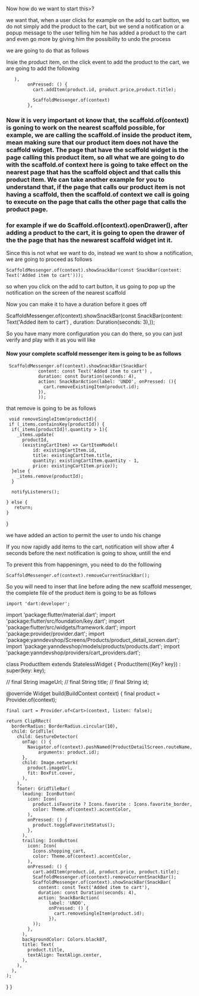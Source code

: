 Now how do we want to start this>?

we want that, when a user clicks for example on the add to cart button, we do not simply add the product to the cart, but we send a notification or a popup message to the user telling him he has added a product to the cart and even go more by giving him the possibility to undo the process

we are going to do that as follows

Insie the product item, on the click event to add the product to the cart, we are going to add the following

       ),
            onPressed: () {
              cart.addItem(product.id, product.price,product.title);

              ScaffoldMessenger.of(context)
            },

### Now it is very important ot know that, the scaffold.of(context) is goning to work on the nearest scaffold possible, for example, we are calling the scaffold.of inside the product item, mean making sure that our product item does not have the scaffold widget. The page that have the scaffold widget is the page calling this product item, so all what we are going to do with the scaffold.of context here is going to take effect on the nearest page that has the scaffold object and that calls this product item. We can take another example for you to understand that, if the page that calls our product item is not having a scaffold, then the scaffold.of context we call is going to execute on the page that calls the other page that calls the product page.

### for example if we do Scaffold.of(context).openDrawer(), after adding a product to the cart, it is going to open the drawer of the the page that has the newarest scaffold widget int it.

Since this is not what we want to do, instead we want to show a notification, we are going to proceed as follows

    ScaffoldMessenger.of(context).showSnackBar(const SnackBar(content: Text('Added item to cart')));

so when you click on the add to cart button, it us going to pop up the notification on the screen of the nearest scaffold

Now you can make it to have a duration before it goes off

ScaffoldMessenger.of(context).showSnackBar(const SnackBar(content: Text('Added item to cart') , duration: Duration(seconds: 3),));

So you have many more configuration you can do there, so you can just verify and play with it as you will like

#### Now your complete scaffold messenger item is going to be as follows

     ScaffoldMessenger.of(context).showSnackBar(SnackBar(
                content: const Text('Added item to cart') , 
                duration: const Duration(seconds: 4),
                action: SnackBarAction(label: 'UNDO', onPressed: (){
                  cart.removeExistingItem(product.id);
                }),
                ));

that remove is going to be as follows

     void removeSingleItem(productId){
     if (_items.containsKey(productId)) {
      if(_items[productId]!.quantity > 1){
        _items.update(
          productId,
          (existingCartItem) => CartItemModel(
              id: existingCartItem.id,
              title: existingCartItem.title,
              quantity: existingCartItem.quantity - 1,
              price: existingCartItem.price));
      }else {
        _items.remove(productId);
      }

      notifyListeners();
      
    } else {
       return;
    }
  }

we have added an action to permit the user to undo his change

If you now rapidly add items to the cart, notification will show after 4 seconds before the next notification is going to show, untill the end

To prevent this from happeningm, you need to do the folllowing

    ScaffoldMessenger.of(context).removeCurrentSnackBar();

So you will need to inser that line before ading the new scaffold messenger, the complete file of the product item is going to be as follows

    import 'dart:developer';

import 'package:flutter/material.dart';
import 'package:flutter/src/foundation/key.dart';
import 'package:flutter/src/widgets/framework.dart';
import 'package:provider/provider.dart';
import 'package:yanndevshop/Screens/Products/product_detail_screen.dart';
import 'package:yanndevshop/models/products/products.dart';
import 'package:yanndevshop/providers/cart_providers.dart';

class ProductItem extends StatelessWidget {
  ProductItem({Key? key}) : super(key: key);

  // final String imageUrl;
  // final String title;
  // final String id;

  @override
  Widget build(BuildContext context) {
    final product = Provider.of<ProductModel>(context);

    final cart = Provider.of<Cart>(context, listen: false);

    return ClipRRect(
      borderRadius: BorderRadius.circular(10),
      child: GridTile(
        child: GestureDetector(
          onTap: () {
            Navigator.of(context).pushNamed(ProductDetailScreen.routeName,
                arguments: product.id);
          },
          child: Image.network(
            product.imageUrl,
            fit: BoxFit.cover,
          ),
        ),
        footer: GridTileBar(
          leading: IconButton(
            icon: Icon(
              product.isFavorite ? Icons.favorite : Icons.favorite_border,
              color: Theme.of(context).accentColor,
            ),
            onPressed: () {
              product.toggleFavoriteStatus();
            },
          ),
          trailing: IconButton(
            icon: Icon(
              Icons.shopping_cart,
              color: Theme.of(context).accentColor,
            ),
            onPressed: () {
              cart.addItem(product.id, product.price, product.title);
              ScaffoldMessenger.of(context).removeCurrentSnackBar();
              ScaffoldMessenger.of(context).showSnackBar(SnackBar(
                content: const Text('Added item to cart'),
                duration: const Duration(seconds: 4),
                action: SnackBarAction(
                    label: 'UNDO',
                    onPressed: () {
                      cart.removeSingleItem(product.id);
                    }),
              ));
            },
          ),
          backgroundColor: Colors.black87,
          title: Text(
            product.title,
            textAlign: TextAlign.center,
          ),
        ),
      ),
    );
  }
}
